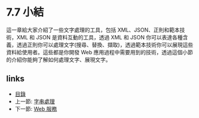# 7.7 小結

這一章給大家介紹了一些文字處理的工具，包括 XML、JSON、正則和範本技術，XML 和 JSON 是資料互動的工具，透過 XML 和 JSON 你可以表達各種含義，透過正則你可以處理文字(搜尋、替換、擷取)，透過範本技術你可以展現這些資料給使用者。這些都是你開發 Web 應用過程中需要用到的技術，透過這個小節的介紹你能夠了解如何處理文字、展現文字。

## links

* [目錄](preface.md)
* 上一節: [字串處理](07.6.md)
* 下一節: [Web 服務](08.0.md)
